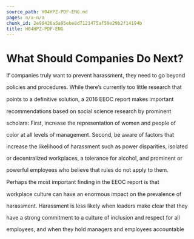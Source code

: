 ```yaml
---
source_path: H04HPZ-PDF-ENG.md
pages: n/a-n/a
chunk_id: 2e90426a5a95ebe8d7121475af59e29b2f14194b
title: H04HPZ-PDF-ENG
---
```

# What Should Companies Do Next?

If companies truly want to prevent harassment, they need to go beyond

policies and procedures. While there’s currently too little research that

points to a deﬁnitive solution, a 2016 EEOC report makes important

recommendations based on social science research by prominent

scholars: First, increase the representation of women and people of

color at all levels of management. Second, be aware of factors that

increase the likelihood of harassment such as power disparities, isolated

or decentralized workplaces, a tolerance for alcohol, and prominent or

powerful employees who believe that rules do not apply to them.

Perhaps the most important ﬁnding in the EEOC report is that

workplace culture can have an enormous impact on the prevalence of

harassment. Harassment is less likely when leaders make clear that they

have a strong commitment to a culture of inclusion and respect for all

employees, and when they hold managers and employees accountable
